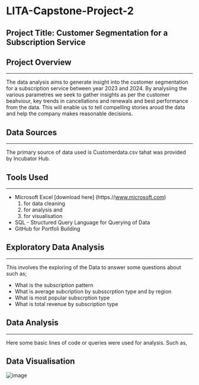 # LITA-Capstone-Project-2

## Project Title: Customer Segmentation for a Subscription Service

## Project Overview
---
The data analysis aims to generate insight into the customer segmentation for a subscription service between year 2023 and 2024. By analysiing the various parametres we seek to gather insights as per the customer beahviour, key trends in cancellations and renewals and best performance from the data. This will enable us to tell compelling stories aroud the data and help the company makes reasonable decisions.

## Data Sources
---
The primary source of data used is Customerdata.csv tahat was provided by Incubator Hub.

## Tools Used
---
- Microsoft Excel [download here] (https.//www.microsoft.com)
  1. for data cleaning
  2. for analysis and
  3. for visualisation
- SQL - Structured Query Language for Querying of Data
- GitHub for Portfoli Building

## Exploratory Data Analysis
---
This involves the exploring of the Data to answer some questions about such as;
- What is the subscription pattern
- What is average subcription by subsscrption type and by region
- What is most popular subscrption type
- What is total revenue by subscription type

## Data Analysis
---
Here some basic lines of code or queries were used for analysis. Such as,

## Data Visualisation
  
![image](https://github.com/user-attachments/assets/e2ecd606-068f-4191-8f4d-a1d54033db8d)


